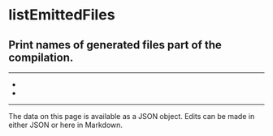 <!-- Important! Do not modify comment blocks. They are necessary for the transformer to work properly -->

<!-- title -->
# listEmittedFiles

<!-- shortDescription -->
Print names of generated files part of the compilation.
---

<!-- extendedDescription -->

---

<!-- references -->
- []()
- []()
---

<!-- footer -->
The data on this page is available as a JSON object. Edits can be made in either JSON or here in Markdown.
